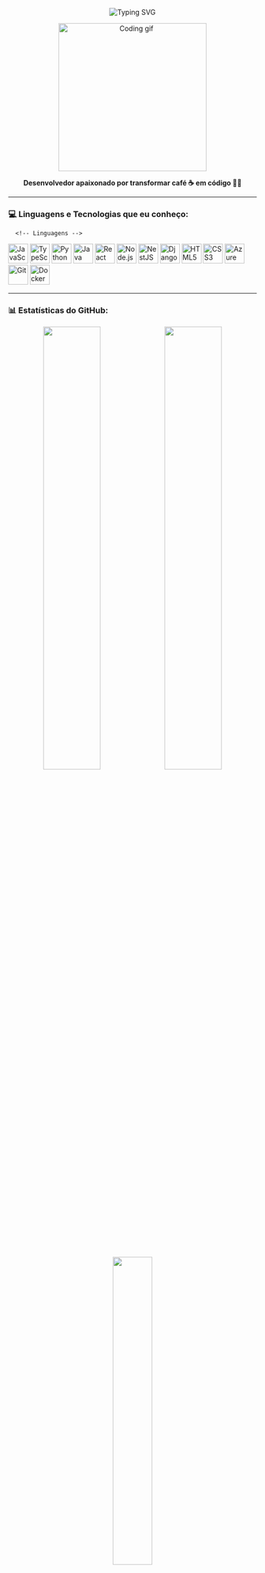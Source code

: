 <p align="center">
   <img src="https://readme-typing-svg.herokuapp.com?font=Fira+Code&size=25&duration=3000&pause=1000&center=true&vCenter=true&width=435&lines=Olá%2C+eu+sou+Matheus+Velame+%F0%9F%91%8B;Bem-vindo(a)+ao+meu+GitHub!" alt="Typing SVG" />
</p>

<p align="center">
  <img src="https://media.giphy.com/media/qgQUggAC3Pfv687qPC/giphy.gif" width="300" alt="Coding gif">
</p>

<p align="center">
  <b>Desenvolvedor apaixonado por transformar café ☕ em código 👨‍💻</b>
</p>

---

### 💻 Linguagens e Tecnologias que eu conheço:

<p align="left">
   
      <!-- Linguagens -->
   <img src="https://cdn.jsdelivr.net/gh/devicons/devicon/icons/javascript/javascript-original.svg" width="40" title="JavaScript"/>
   <img src="https://cdn.jsdelivr.net/gh/devicons/devicon/icons/typescript/typescript-original.svg" width="40" title="TypeScript"/>
   <img src="https://cdn.jsdelivr.net/gh/devicons/devicon/icons/python/python-original.svg" width="40" title="Python"/>
   <img src="https://cdn.jsdelivr.net/gh/devicons/devicon/icons/java/java-original.svg" width="40" title="Java"/>
   
   <!-- Frameworks / Bibliotecas -->
   <img src="https://cdn.jsdelivr.net/gh/devicons/devicon/icons/react/react-original.svg" width="40" title="React"/>
   <img src="https://cdn.jsdelivr.net/gh/devicons/devicon/icons/nodejs/nodejs-original.svg" width="40" title="Node.js"/>
   <img src="https://nestjs.com/img/logo-small.svg" width="40" title="NestJS"/>
   <img src="https://cdn.jsdelivr.net/gh/devicons/devicon/icons/django/django-plain.svg" width="40" title="Django"/>
   
   <!-- Web -->
   <img src="https://cdn.jsdelivr.net/gh/devicons/devicon/icons/html5/html5-original.svg" width="40" title="HTML5"/>
   <img src="https://cdn.jsdelivr.net/gh/devicons/devicon/icons/css3/css3-original.svg" width="40" title="CSS3"/>
   
   <!-- Cloud / Ferramentas -->
   <img src="https://cdn.jsdelivr.net/gh/devicons/devicon/icons/azure/azure-original.svg" width="40" title="Azure"/>
   <img src="https://cdn.jsdelivr.net/gh/devicons/devicon/icons/git/git-original.svg" width="40" title="Git"/>
   <img src="https://cdn.jsdelivr.net/gh/devicons/devicon/icons/docker/docker-original.svg" width="40" title="Docker"/>


</p>

---

### 📊 Estatísticas do GitHub:

<p align="center">
  <img src="https://github-readme-stats.vercel.app/api?username=MatheusVelame&show_icons=true&theme=tokyonight&hide_title=false&hide_border=true" width="48%"/>
  <img src="https://github-readme-streak-stats.herokuapp.com/?user=MatheusVelame&theme=tokyonight&hide_border=true" width="48%"/>
</p>

<p align="center">
  <img src="https://github-readme-stats.vercel.app/api/top-langs/?username=MatheusVelame&layout=compact&theme=tokyonight&hide_border=true" width="40%"/>
</p>

---

### 🚀 Alguns fatos sobre mim:

- 🌱 Atualmente aprendendo: NestJS  
- 🛠️ Gosto de construir projetos práticos e brincar com APIs  
- 🤓 Gosto de quebrar a cabeça com bugs 
- 🎯 Sempre buscando melhorar minhas habilidades e aprender coisas novas  

---



<p align="center">
   <img src="https://media.giphy.com/media/f3iwJFOVOwuy7K6FFw/giphy.gif" width="150" />
  <br/>
  Feito com ❤️ e um pouco de café ☕
</p>
